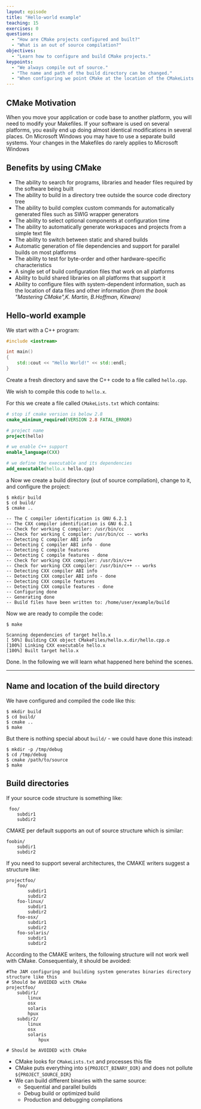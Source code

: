```yaml
---
layout: episode
title: "Hello-world example"
teaching: 15
exercises: 0
questions:
  - "How are CMake projects configured and built?"
  - "What is an out of source compilation?"
objectives:
  - "Learn how to configure and build CMake projects."
keypoints:
  - "We always compile out of source."
  - "The name and path of the build directory can be changed."
  - "When configuring we point CMake at the location of the CMakeLists.txt file."
---
```

## CMake Motivation
When you move your application or code base to another platform, you will need to modify your Makefiles. If your software is used on several platforms, you easily end up doing almost identical modifications in several places. On Microsoft Windows you may have to use a separate build systems. Your changes in the Makefiles do rarely applies to Microsoft Windows

## Benefits by using CMake
* The ability to search for programs, libraries and header files required by the software being built
* The ability to build in a directory tree outside the source code directory tree
* The ability to build complex custom commands for automatically generated files such as  SWIG wrapper generators
* The ability to select optional components at configuration time
* The ability to automatically generate workspaces and projects from a simple text file
* The ability to switch between static and shared builds
* Automatic generation of file dependencies and support for parallel builds on most platforms
* The ability to test for byte-order and other hardware-specific characteristics
* A single set of build configuration files that work on all platforms
* Ability to build shared libraries on all platforms that support it
* Ability to configure files with system-dependent information, such as the location of data files and other information
*(from the book "Mastering CMake",K. Martin, B.Hoffman, Kitware)*

## Hello-world example

We start with a C++ program:

```cpp
#include <iostream>

int main()
{
    std::cout << "Hello World!" << std::endl;
}
```

Create a fresh directory and save the C++ code to a file called
`hello.cpp`.

We wish to compile this code to `hello.x`.

For this we create a file called `CMakeLists.txt` which contains:

```cmake
# stop if cmake version is below 2.8
cmake_minimum_required(VERSION 2.8 FATAL_ERROR)

# project name
project(hello)

# we enable C++ support
enable_language(CXX)

# we define the executable and its dependencies
add_executable(hello.x hello.cpp)
```
a
Now we create a build directory (out of source compilation), change to it,
and configure the project:

```shell
$ mkdir build
$ cd build/
$ cmake ..

-- The C compiler identification is GNU 6.2.1
-- The CXX compiler identification is GNU 6.2.1
-- Check for working C compiler: /usr/bin/cc
-- Check for working C compiler: /usr/bin/cc -- works
-- Detecting C compiler ABI info
-- Detecting C compiler ABI info - done
-- Detecting C compile features
-- Detecting C compile features - done
-- Check for working CXX compiler: /usr/bin/c++
-- Check for working CXX compiler: /usr/bin/c++ -- works
-- Detecting CXX compiler ABI info
-- Detecting CXX compiler ABI info - done
-- Detecting CXX compile features
-- Detecting CXX compile features - done
-- Configuring done
-- Generating done
-- Build files have been written to: /home/user/example/build
```

Now we are ready to compile the code:

```shell
$ make

Scanning dependencies of target hello.x
[ 50%] Building CXX object CMakeFiles/hello.x.dir/hello.cpp.o
[100%] Linking CXX executable hello.x
[100%] Built target hello.x
```

Done. In the following we will learn what happened here behind the scenes.

---

## Name and location of the build directory

We have configured and compiled the code like this:

```shell
$ mkdir build
$ cd build/
$ cmake ..
$ make
```

But there is nothing special about `build/` - we could have done this instead:

```shell
$ mkdir -p /tmp/debug
$ cd /tmp/debug
$ cmake /path/to/source
$ make
```

## Build directories
If your source code structure is something like:
```shell
 foo/
	subdir1
	subdir2
```
CMAKE per default supports an out of source structure which is similar:
```shell
foobin/
	subdir1
	subdir2
```
If you need to support several architectures, the CMAKE writers suggest a structure like:
```shell
projectfoo/
	foo/
		subdir1
		subdir2
	foo-linux/
		subdir1
		subdir2
	foo-osx/
		subdir1
		subdir2
	foo-solaris/
		subdir1
		subdir2
```
According to the CMAKE writers, the following structure will not work well with CMake. Consequentialy, it should be avoided:
```shell
#The JAM configuring and building system generates binaries directory structure like this
# Should be AVOIDED with CMake
projectfoo/
	subdir1/
		linux
		osx
		solaris
		hpux
	subdir2/
		linux
		osx
		solaris
	        hpux
		
# Should be AVOIDED with CMake
```
- CMake looks for `CMakeLists.txt` and processes this file
- CMake puts everything into `${PROJECT_BINARY_DIR}` and does not pollute `${PROJECT_SOURCE_DIR}`
- We can build different binaries with the same source:
  - Sequential and parallel builds
  - Debug build or optimized build
  - Production and debugging compilations

